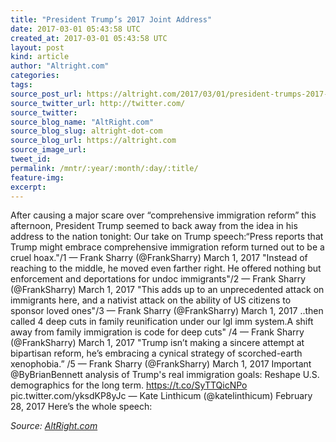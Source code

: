 ```yaml
---
title: "President Trump’s 2017 Joint Address"
date: 2017-03-01 05:43:58 UTC
created_at: 2017-03-01 05:43:58 UTC
layout: post
kind: article
author: "Altright.com"
categories: 
tags: 
source_post_url: https://altright.com/2017/03/01/president-trumps-2017-joint-address/
source_twitter_url: http://twitter.com/
source_twitter: 
source_blog_name: "AltRight.com"
source_blog_slug: altright-dot-com
source_blog_url: https://altright.com
source_image_url: 
tweet_id:
permalink: /mntr/:year/:month/:day/:title/
feature-img: 
excerpt:
---
```

After causing a major scare over “comprehensive immigration reform” this afternoon, President Trump seemed to back away from the idea in his address to the nation tonight: Our take on Trump speech:“Press reports that Trump might embrace comprehensive immigration reform turned out to be a cruel hoax."/1 — Frank Sharry (@FrankSharry) March 1, 2017 "Instead of reaching to the middle, he moved even farther right. He offered nothing but enforcement and deportations for undoc immigrants"/2 — Frank Sharry (@FrankSharry) March 1, 2017 "This adds up to an unprecedented attack on immigrants here, and a nativist attack on the ability of US citizens to sponsor loved ones"/3 — Frank Sharry (@FrankSharry) March 1, 2017 ..then called 4 deep cuts in family reunification under our lgl imm system.A shift away from family immigration is code for deep cuts" /4 — Frank Sharry (@FrankSharry) March 1, 2017 "Trump isn’t making a sincere attempt at bipartisan reform, he’s embracing a cynical strategy of scorched-earth xenophobia.” /5 — Frank Sharry (@FrankSharry) March 1, 2017 Important @ByBrianBennett analysis of Trump's real immigration goals: Reshape U.S. demographics for the long term. https://t.co/SyTTQicNPo pic.twitter.com/yksdKP8yJc — Kate Linthicum (@katelinthicum) February 28, 2017 Here’s the whole speech:<div class="">
    <i>Source: <a href="https://altright.com">AltRight.com</a></i>
</div>
